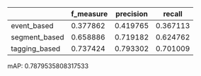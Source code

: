 |               |   f_measure |   precision |   recall |
|---------------|-------------|-------------|----------|
| event_based   |    0.377862 |    0.419765 | 0.367113 |
| segment_based |    0.658886 |    0.719182 | 0.624762 |
| tagging_based |    0.737424 |    0.793302 | 0.701009 |
mAP: 0.7879535808317533
